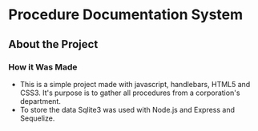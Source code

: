 # Procedure Documentation System

## About the Project

### How it Was Made

- This is a simple project made with javascript, handlebars, HTML5 and CSS3. It's purpose is to gather all procedures from a corporation's department. 
- To store the data Sqlite3 was used with Node.js and Express and Sequelize.
